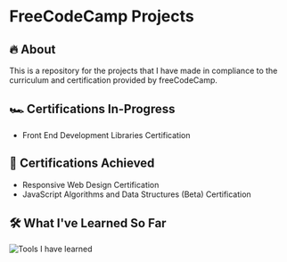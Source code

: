 # FreeCodeCamp Projects

## 🔥 About

This is a repository for the projects that I have made in compliance to the curriculum and certification provided by freeCodeCamp.

## 🏎️ Certifications In-Progress
- Front End Development Libraries Certification

## 🏁 Certifications Achieved
- Responsive Web Design Certification
- JavaScript Algorithms and Data Structures (Beta) Certification

## 🛠️ What I've Learned So Far

<img src="https://skillicons.dev/icons?i=html,css,js,bootstrap,jquery,react" alt="Tools I have learned">
